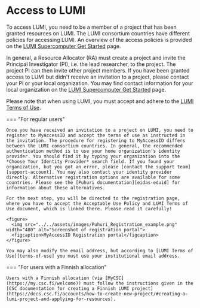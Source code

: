 [terms-of-use]: https://www.lumi-supercomputer.eu/lumi-general-terms-of-use_1-0/
[support-account]: https://lumi-supercomputer.eu/user-support/need-help/account/
[myaccessid-profile]: https://mms.myaccessid.org/profile/
[mycsc-profile]: https://my.csc.fi/
[puttygen]: https://www.puttygen.com/#How_to_use_PuTTYgen
[support]: https://lumi-supercomputer.eu/user-support/need-help/
[registration]: ../accounts/registration.md
[connecting]: ../connecting/connecting_.md
[website-getstarted]: https://lumi-supercomputer.eu/get-started/
[jump-ssh-key]: #setting-up-ssh-key-pair
[eidas-eduid]: https://puhuri.neic.no/user_guides/myaccessid_registration/

[regular-access]: ./accessLUMI.md
[SSH-keys]: ./SSH-keys.md
[logging-in]: ./loggingin.md

# Access to LUMI

To access LUMI, you need to be a member of a project that has been granted
resources on LUMI. The LUMI consortium countries have different policies for
accessing LUMI. An overview of the access policies is provided on the [LUMI
Supercomputer Get Started][website-getstarted] page.

In general, a Resource Allocator (RA) must create a project and invite the
Principal Investigator (PI), i.e. the lead researcher, to the project. The
project PI can then invite other project members. If you have been granted
access to LUMI but didn't receive an invitation to a project, please contact
your PI or your local organization. You may find contact information for your
local organization on the [LUMI Supercomputer Get Started][website-getstarted]
page.

Please note that when using LUMI, you must accept and adhere to the [LUMI Terms
of Use][terms-of-use].

=== "For regular users"

    Once you have received an invitation to a project on LUMI, you need to register to MyAccessID and accept the terms of use as instructed in the invitation. The procedure for registering to MyAccessID differs between the LUMI consortium countries. In general, the recommended authentication method is to use your home organization's identity provider. You should find it by typing your organization into the *Choose Your Identity Provider* search field. If you found your organization, but you got an error, please [contact the support team][support-account]. You may also contact your identity provider directly. Alternative registration options are available for some countries. Please see the [Puhuri documentation][eidas-eduid] for information about these alternatives.

    For the next step, you will be directed to the registration page, where you have to accept the Acceptable Use Policy and LUMI Terms of Use document, which is linked there. Please read it carefully! 

    <figure>
      <img src="../../assets/images/Puhuri_Registration_example.png" width="480" alt="Screenshot of registration portal">
      <figcaption>MyAccessID Registration portal</figcaption>
    </figure>

    You may also modify the email address, but according to [LUMI Terms of Use][terms-of-use] you must use your institutional email address.

=== "For users with a Finnish allocation"

    Users with a Finnish allocation (via [MyCSC](https://my.csc.fi/welcome)) must follow the instructions given in the [CSC documentation for creating a Finnish LUMI project](https://docs.csc.fi/accounts/how-to-create-new-project/#creating-a-lumi-project-and-applying-for-resources).
